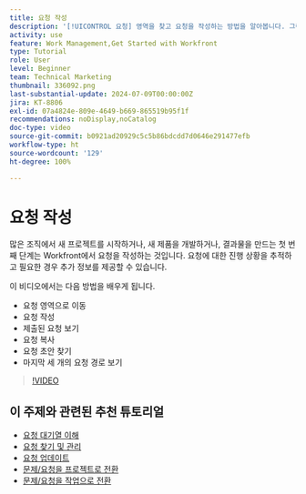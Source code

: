 ```yaml
---
title: 요청 작성
description: '[!UICONTROL 요청] 영역을 찾고 요청을 작성하는 방법을 알아봅니다. 그런 다음 제출된 요청 및 초안 요청을 보는 방법을 알아봅니다.'
activity: use
feature: Work Management,Get Started with Workfront
type: Tutorial
role: User
level: Beginner
team: Technical Marketing
thumbnail: 336092.png
last-substantial-update: 2024-07-09T00:00:00Z
jira: KT-8806
exl-id: 07a4824e-809e-4649-b669-865519b95f1f
recommendations: noDisplay,noCatalog
doc-type: video
source-git-commit: b0921ad20929c5c5b86bdcdd7d0646e291477efb
workflow-type: ht
source-wordcount: '129'
ht-degree: 100%

---
```


# 요청 작성

많은 조직에서 새 프로젝트를 시작하거나, 새 제품을 개발하거나, 결과물을 만드는 첫 번째 단계는 Workfront에서 요청을 작성하는 것입니다. 요청에 대한 진행 상황을 추적하고 필요한 경우 추가 정보를 제공할 수 있습니다.

이 비디오에서는 다음 방법을 배우게 됩니다.

* 요청 영역으로 이동
* 요청 작성
* 제출된 요청 보기
* 요청 복사
* 요청 초안 찾기
* 마지막 세 개의 요청 경로 보기

>[!VIDEO](https://video.tv.adobe.com/v/336092/?quality=12&learn=on)

## 이 주제와 관련된 추천 튜토리얼

* [요청 대기열 이해](/help/manage-work/request-queues/understand-request-queues.md)
* [요청 찾기 및 관리](/help/manage-work/issues-requests/find-requests.md)
* [요청 업데이트](/help/manage-work/issues-requests/update-a-request.md)
* [문제/요청을 프로젝트로 전환](/help/manage-work/issues-requests/create-a-project-from-a-request.md)
* [문제/요청을 작업으로 전환](/help/manage-work/issues-requests/convert-issues-to-other-work-items.md)
